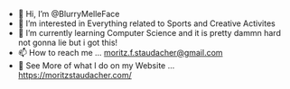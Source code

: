 - 👋 Hi, I’m @BlurryMelleFace
- 👀 I’m interested in Everything related to Sports and Creative Activites  
- 🌱 I’m currently learning Computer Science and it is pretty dammn hard not gonna lie but i got this!
- 📫 How to reach me ... moritz.f.staudacher@gmail.com  
- 🔗 See More of what I do on my Website ... https://moritzstaudacher.com/

